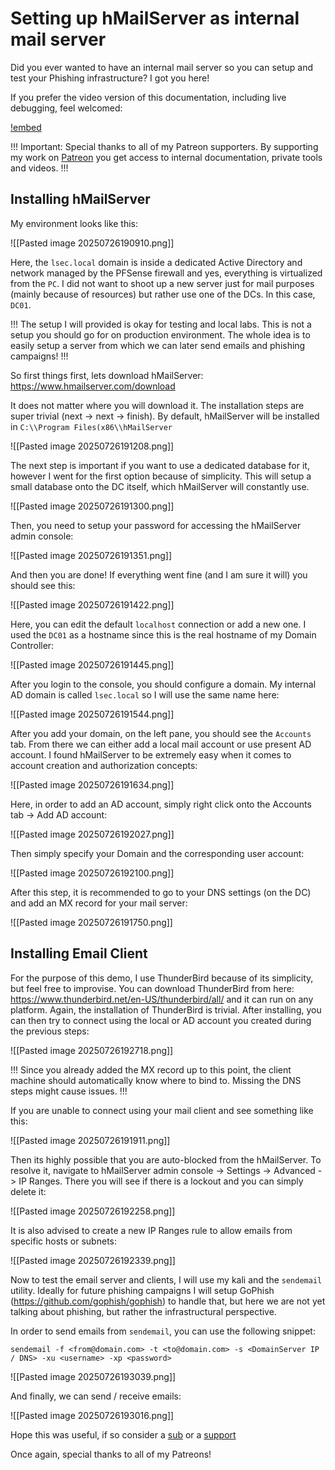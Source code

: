 # Setting up hMailServer as internal mail server
 
Did you ever wanted to have an internal mail server so you can setup and test your Phishing infrastructure? I got you here! 

If you prefer the video version of this documentation, including live debugging, feel welcomed:

[!embed](https://www.youtube.com/watch?v=_5w0AmwQBzI)

 !!!
 Important:
 Special thanks to all of my Patreon supporters.
By supporting my work on [Patreon](https://www.patreon.com/Lsecqt) you get access to internal documentation, private tools and videos.
!!!


## Installing hMailServer

My environment looks like this:

![[Pasted image 20250726190910.png]]

Here, the `lsec.local` domain is inside a dedicated Active Directory and network managed by the PFSense firewall and yes, everything is virtualized from the `PC`. I did not want to shoot up a new server just for mail purposes (mainly because of resources) but rather use one of the DCs. In this case, `DC01`.

!!!
The setup I will provided is okay for testing and local labs. This is not a setup you should go for on production environment. The whole idea is to easily setup a server from which we can later send emails and phishing campaigns!
!!!

So first things first, lets download hMailServer: https://www.hmailserver.com/download

It does not matter where you will download it. The installation steps are super trivial (next -> next -> finish). By default, hMailServer will be installed in `C:\\Program Files(x86\\hMailServer`

![[Pasted image 20250726191208.png]]

The next step is important if you want to use a dedicated database for it, however I went for the first option because of simplicity. This will setup a small database onto the DC itself, which hMailServer will constantly use.

![[Pasted image 20250726191300.png]]

Then, you need to setup your password for accessing the hMailServer admin console:

![[Pasted image 20250726191351.png]]

And then you are done! If everything went fine (and I am sure it will) you should see this:

![[Pasted image 20250726191422.png]]

Here, you can edit the default `localhost` connection or add a new one. I used the `DC01` as a hostname since this is the real hostname of my Domain Controller:

![[Pasted image 20250726191445.png]]

After you login to the console, you should configure a domain. My internal AD domain is called `lsec.local` so I will use the same name here:

![[Pasted image 20250726191544.png]]

After you add your domain, on the left pane, you should see the `Accounts` tab. From there we can either add a local mail account or use present AD account. I found hMailServer to be extremely easy when it comes to account creation and authorization concepts:

![[Pasted image 20250726191634.png]]

Here, in order to add an AD account, simply right click onto the Accounts tab -> Add AD account:

![[Pasted image 20250726192027.png]]

Then simply specify your Domain and the corresponding user account:

![[Pasted image 20250726192100.png]]

After this step, it is recommended to go to your DNS settings (on the DC) and add an MX record for your mail server:

![[Pasted image 20250726191750.png]]


## Installing Email Client

For the purpose of this demo, I use ThunderBird because of its simplicity, but feel free to improvise. You can download ThunderBird from here: https://www.thunderbird.net/en-US/thunderbird/all/ and it can run on any platform. Again, the installation of ThunderBird is trivial. After installing, you can then try to connect using the local or AD account you created during the previous steps:

![[Pasted image 20250726192718.png]]

!!!
Since you already added the MX record up to this point, the client machine should automatically know where to bind to. Missing the DNS steps might cause issues.
!!!

If you are unable to connect using your mail client and see something like this:

![[Pasted image 20250726191911.png]]

Then its highly possible that you are auto-blocked from the hMailServer. To resolve it, navigate to hMailServer admin console -> Settings -> Advanced -> IP Ranges. There you will see if there is a lockout and you can simply delete it:

![[Pasted image 20250726192258.png]]

It is also advised to create a new IP Ranges rule to allow emails from specific hosts or subnets:

![[Pasted image 20250726192339.png]]

Now to test the email server and clients, I will use my kali and the `sendemail` utility. Ideally for future phishing campaigns I will setup GoPhish (https://github.com/gophish/gophish) to handle that, but here we are not yet talking about phishing, but rather the infrastructural perspective.

In order to send emails from `sendemail`, you can use the following snippet:

```
sendemail -f <from@domain.com> -t <to@domain.com> -s <DomainServer IP / DNS> -xu <username> -xp <password>
```

![[Pasted image 20250726193039.png]]

And finally, we can send / receive emails:

![[Pasted image 20250726193016.png]]

Hope this was useful, if so consider a [sub](https://www.youtube.com/@Lsecqt) or a [support](https://www.patreon.com/c/Lsecqt)

Once again, special thanks to all of my Patreons!